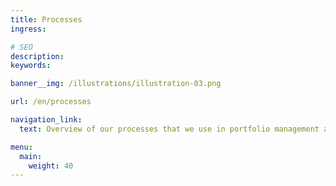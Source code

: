 ```yaml
---
title: Processes
ingress:

# SEO
description:
keywords:

banner__img: /illustrations/illustration-03.png

url: /en/processes

navigation_link:
  text: Overview of our processes that we use in portfolio management and development

menu:
  main:
    weight: 40
---
```

